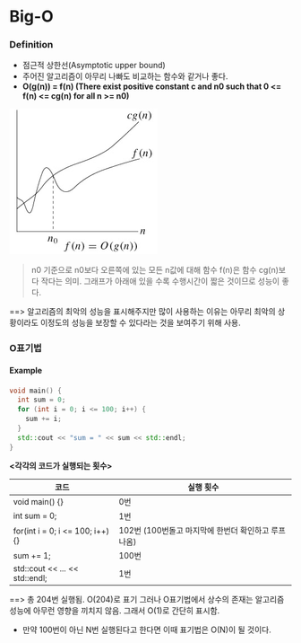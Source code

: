 Big-O
=====

### Definition

-	점근적 상한선(Asymptotic upper bound)
-	주어진 알고리즘이 아무리 나빠도 비교하는 함수와 같거나 좋다.
-	**O(g(n)) = f(n) (There exist positive constant c and n0 such that 0 <= f(n) <= cg(n) for all n >= n0)**

![](image/o_notation.png)

> n0 기준으로 n0보다 오른쪽에 있는 모든 n값에 대해 함수 f(n)은 함수 cg(n)보다 작다는 의미. 그래프가 아래애 있을 수록 수행시간이 짧은 것이므로 성능이 좋다.

==> 알고리즘의 최악의 성능을 표시해주지만 많이 사용하는 이유는 아무리 최악의 상황이라도 이정도의 성능을 보장할 수 있다라는 것을 보여주기 위해 사용.

### O표기법

#### Example

```c++
void main() {
  int sum = 0;
  for (int i = 0; i <= 100; i++) {
    sum += i;
  }
  std::cout << "sum = " << sum << std::endl;
}
```

**<각각의 코드가 실행되는 횟수>**

| 코드                             | 실행 횟수                                           |
|----------------------------------|-----------------------------------------------------|
| void main() {}                   | 0번                                                 |
| int sum = 0;                     | 1번                                                 |
| for(int i = 0; i <= 100; i++) {} | 102번 (100번돌고 마지막에 한번더 확인하고 루프나옴) |
| sum += 1;                        | 100번                                               |
| std::cout \<< ... \<< std::endl; | 1번                                                 |

==> 총 204번 실행됨. O(204)로 표기 그러나 O표기법에서 상수의 존재는 알고리즘 성능에 아무런 영향을 끼치지 않음. 그래서 O(1)로 간단히 표시함.

-	만약 100번이 아닌 N번 실행된다고 한다면 이때 표기법은 O(N)이 될 것이다.
